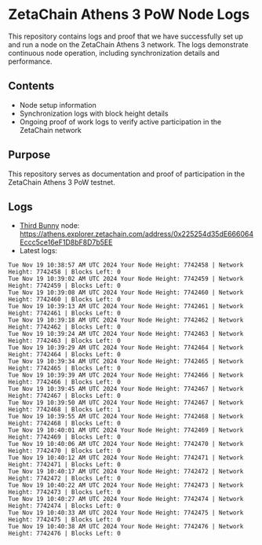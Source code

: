 # ZetaChain Athens 3 PoW Node Logs
This repository contains logs and proof that we have successfully set up and run a node on the ZetaChain Athens 3 network. The logs demonstrate continuous node operation, including synchronization details and performance.

## Contents
- Node setup information
- Synchronization logs with block height details
- Ongoing proof of work logs to verify active participation in the ZetaChain network

## Purpose
This repository serves as documentation and proof of participation in the ZetaChain Athens 3 PoW testnet.

## Logs

- [Third Bunny](https://thirdbunny.xyz/) node: https://athens.explorer.zetachain.com/address/0x225254d35dE666064Eccc5ce16eF1D8bF8D7b5EE
- Latest logs:
```
Tue Nov 19 10:38:57 AM UTC 2024 Your Node Height: 7742458 | Network Height: 7742458 | Blocks Left: 0
Tue Nov 19 10:39:02 AM UTC 2024 Your Node Height: 7742459 | Network Height: 7742459 | Blocks Left: 0
Tue Nov 19 10:39:08 AM UTC 2024 Your Node Height: 7742460 | Network Height: 7742460 | Blocks Left: 0
Tue Nov 19 10:39:13 AM UTC 2024 Your Node Height: 7742461 | Network Height: 7742461 | Blocks Left: 0
Tue Nov 19 10:39:18 AM UTC 2024 Your Node Height: 7742462 | Network Height: 7742462 | Blocks Left: 0
Tue Nov 19 10:39:24 AM UTC 2024 Your Node Height: 7742463 | Network Height: 7742463 | Blocks Left: 0
Tue Nov 19 10:39:29 AM UTC 2024 Your Node Height: 7742464 | Network Height: 7742464 | Blocks Left: 0
Tue Nov 19 10:39:34 AM UTC 2024 Your Node Height: 7742465 | Network Height: 7742465 | Blocks Left: 0
Tue Nov 19 10:39:39 AM UTC 2024 Your Node Height: 7742466 | Network Height: 7742466 | Blocks Left: 0
Tue Nov 19 10:39:45 AM UTC 2024 Your Node Height: 7742467 | Network Height: 7742467 | Blocks Left: 0
Tue Nov 19 10:39:50 AM UTC 2024 Your Node Height: 7742467 | Network Height: 7742468 | Blocks Left: 1
Tue Nov 19 10:39:55 AM UTC 2024 Your Node Height: 7742468 | Network Height: 7742468 | Blocks Left: 0
Tue Nov 19 10:40:01 AM UTC 2024 Your Node Height: 7742469 | Network Height: 7742469 | Blocks Left: 0
Tue Nov 19 10:40:06 AM UTC 2024 Your Node Height: 7742470 | Network Height: 7742470 | Blocks Left: 0
Tue Nov 19 10:40:12 AM UTC 2024 Your Node Height: 7742471 | Network Height: 7742471 | Blocks Left: 0
Tue Nov 19 10:40:17 AM UTC 2024 Your Node Height: 7742472 | Network Height: 7742472 | Blocks Left: 0
Tue Nov 19 10:40:22 AM UTC 2024 Your Node Height: 7742473 | Network Height: 7742473 | Blocks Left: 0
Tue Nov 19 10:40:27 AM UTC 2024 Your Node Height: 7742474 | Network Height: 7742474 | Blocks Left: 0
Tue Nov 19 10:40:33 AM UTC 2024 Your Node Height: 7742475 | Network Height: 7742475 | Blocks Left: 0
Tue Nov 19 10:40:38 AM UTC 2024 Your Node Height: 7742476 | Network Height: 7742476 | Blocks Left: 0
```
